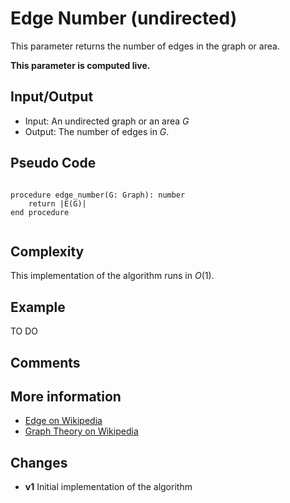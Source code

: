 # Edge Number (undirected)

This parameter returns the number of edges in the graph or area.

**This parameter is computed live.**

## Input/Output

- Input: An undirected graph or an area $G$
- Output: The number of edges in $G$.

## Pseudo Code

```

procedure edge_number(G: Graph): number
    return |E(G)|
end procedure


```

## Complexity

This implementation of the algorithm runs in $O(1)$.

## Example

TO DO
 
## Comments

## More information

- [Edge on Wikipedia](https://en.wikipedia.org/wiki/Glossary_of_graph_theory#edge)
- [Graph Theory on Wikipedia](https://en.wikipedia.org/wiki/Graph_theory)

## Changes

- **v1** Initial implementation of the algorithm 